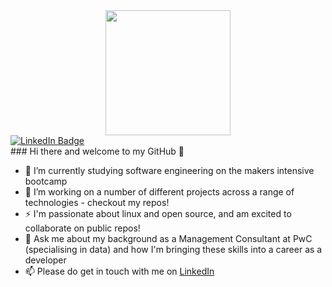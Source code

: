 <div id="header" align="center">
  <img src="https://media.giphy.com/media/v1.Y2lkPTc5MGI3NjExdTFmazAwYWxsa3o5b2ZlcmJ5bTRiOGl2czJ5Y2ZqczYwYmkzaTFlZyZlcD12MV9pbnRlcm5hbF9naWZfYnlfaWQmY3Q9Zw/HscDLzkO8EOTmgkhQP/giphy.gif" width="200"/>
</div>
<div id="badges">
  <a href="https://www.linkedin.com/in/jonny-brownrigg-56493575/">
  <img src="https://img.shields.io/badge/LinkedIn-blue?style=for-the-badge&logo=linkedin&logoColor=white" alt="LinkedIn Badge"/>
  </a>
</div>
### Hi there and welcome to my GitHub 👋

- 🌱 I’m currently studying software engineering on the makers intensive bootcamp
- 🔭 I’m working on a number of different projects across a range of technologies - checkout my repos!
- ⚡ I'm passionate about linux and open source, and am excited to collaborate on public repos!
- 💬 Ask me about my background as a Management Consultant at PwC (specialising in data) and how I'm bringing these skills into a career as a developer
- 📫 Please do get in touch with me on [LinkedIn](https://www.linkedin.com/in/jonny-brownrigg-56493575/)

<!--
**JonnySB/JonnySB** is a ✨ _special_ ✨ repository because its `README.md` (this file) appears on your GitHub profile.

Here are some ideas to get you started:

- 🔭 I’m currently working on ...
- 🌱 I’m currently studying software engineering on the makers intensive bootcamp.
- 👯 I’m looking to collaborate on ...
- 🤔 I’m looking for help with ...
- 💬 Ask me about ...
- 📫 How to reach me: ...
- 😄 Pronouns: ...
- ⚡ Fun fact: ...
-->
